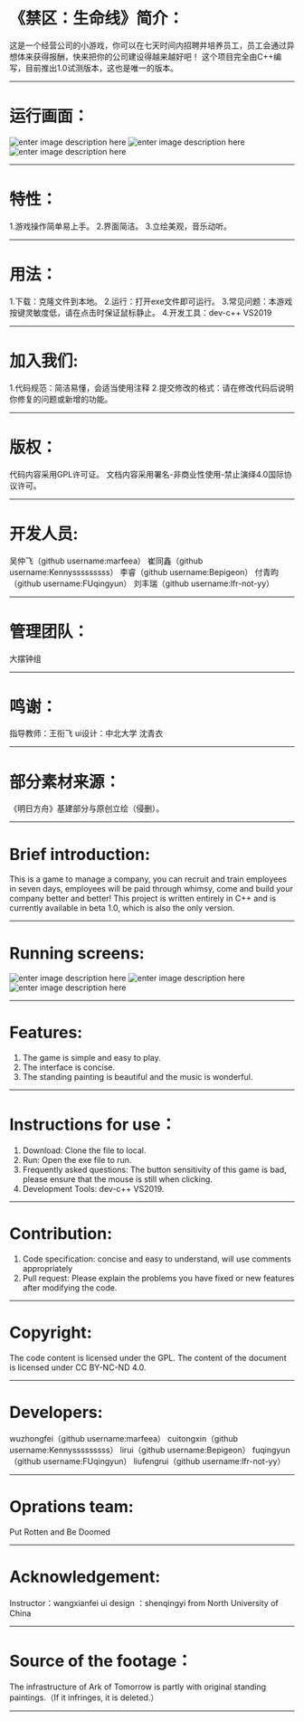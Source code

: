﻿# 《禁区：生命线》简介：
这是一个经营公司的小游戏，你可以在七天时间内招聘并培养员工，员工会通过异想体来获得报酬，快来把你的公司建设得越来越好吧！
这个项目完全由C++编写，目前推出1.0试测版本，这也是唯一的版本。
***
# 运行画面：
![enter image description here](https://pic2.zhimg.com/80/v2-e9302488cf67e7f65f509b2ea2cc63af_r.jpg)
![enter image description here](https://pic4.zhimg.com/80/v2-c9f292e1dfb3508b6a8f8788480c1983_r.jpg)
![enter image description here](https://pic1.zhimg.com/80/v2-61cf07afd19c5b374dffdde810b08da8_r.jpg)
***
# 特性：
1.游戏操作简单易上手。
2.界面简洁。
3.立绘美观，音乐动听。
***
# 用法：
1.下载：克隆文件到本地。
2.运行：打开exe文件即可运行。
3.常见问题：本游戏按键灵敏度低，请在点击时保证鼠标静止。
4.开发工具：dev-c++ VS2019
***
# 加入我们:
1.代码规范：简洁易懂，会适当使用注释
2.提交修改的格式：请在修改代码后说明你修复的问题或新增的功能。
***
# 版权：
代码内容采用GPL许可证。
文档内容采用署名-非商业性使用-禁止演绎4.0国际协议许可。
***
# 开发人员:
吴仲飞（github username:marfeea）
崔同鑫（github username:Kennysssssssss）
李睿（github username:Bepigeon）
付青昀（github username:FUqingyun）
刘丰瑞（github username:lfr-not-yy）
***
# 管理团队：
大摆钟组
***
# 鸣谢：
指导教师：王衔飞
ui设计：中北大学 沈青衣
***
# 部分素材来源：
《明日方舟》基建部分与原创立绘（侵删）。
***
# Brief introduction:
This is a game to manage a company, you can recruit and train employees in seven days, employees will be paid through whimsy, come and build your company better and better!
This project is written entirely in C++ and is currently available in beta 1.0, which is also the only version.
***
# Running screens:
![enter image description here](https://pic2.zhimg.com/80/v2-e9302488cf67e7f65f509b2ea2cc63af_r.jpg)
![enter image description here](https://pic4.zhimg.com/80/v2-c9f292e1dfb3508b6a8f8788480c1983_r.jpg)
![enter image description here](https://pic1.zhimg.com/80/v2-61cf07afd19c5b374dffdde810b08da8_r.jpg)
***
# Features:
1. The game is simple and easy to play.
2. The interface is concise.
3. The standing painting is beautiful and the music is wonderful.
***
# Instructions for use：
1. Download: Clone the file to local.
2. Run: Open the exe file to run.
3. Frequently asked questions: The button sensitivity of this game is bad, please ensure that the mouse is still when clicking.
4. Development Tools: dev-c++ VS2019.
***
# Contribution:
1. Code specification: concise and easy to understand, will use comments appropriately
2. Pull request: Please explain the problems you have fixed or new features after modifying the code.
***
# Copyright:
The code content is licensed under the GPL.
The content of the document is licensed under CC BY-NC-ND 4.0.
***
# Developers:
wuzhongfei（github username:marfeea）
cuitongxin（github username:Kennysssssssss）
lirui（github username:Bepigeon）
fuqingyun（github username:FUqingyun）
liufengrui（github username:lfr-not-yy）
***
# Oprations team:
Put Rotten and Be Doomed
***
# Acknowledgement:
Instructor：wangxianfei
ui design ：shenqingyi from North University of China
***
# Source of the footage：
The infrastructure of Ark of Tomorrow is partly with original standing paintings.（If it infringes, it is deleted.）
***
